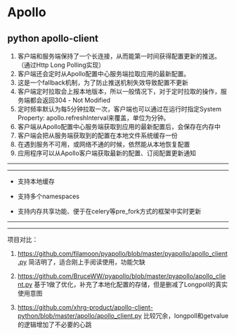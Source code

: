 # Apollo
## python apollo-client



1. 客户端和服务端保持了一个长连接，从而能第一时间获得配置更新的推送。（通过Http Long Polling实现）
2. 客户端还会定时从Apollo配置中心服务端拉取应用的最新配置。    
3. 这是一个fallback机制，为了防止推送机制失效导致配置不更新
4. 客户端定时拉取会上报本地版本，所以一般情况下，对于定时拉取的操作，服务端都会返回304 - Not Modified
5. 定时频率默认为每5分钟拉取一次，客户端也可以通过在运行时指定System Property: apollo.refreshInterval来覆盖，单位为分钟。
6. 客户端从Apollo配置中心服务端获取到应用的最新配置后，会保存在内存中
7. 客户端会把从服务端获取到的配置在本地文件系统缓存一份    
8. 在遇到服务不可用，或网络不通的时候，依然能从本地恢复配置
9. 应用程序可以从Apollo客户端获取最新的配置、订阅配置更新通知



----------

----------

- 支持本地缓存

- 支持多个namespaces

- 支持内存共享功能、便于在celery等pre_fork方式的框架中实时更新


-----------

----------


项目对比：

1. https://github.com/filamoon/pyapollo/blob/master/pyapollo/apollo_client.py  简洁明了，适合刚上手阅读使用，功能欠缺

2. https://github.com/BruceWW/pyapollo/blob/master/pyapollo/apollo_client.py  基于1做了优化，补充了本地化配置的存储，但是删减了Longpoll的真实使用意图

3. https://github.com/xhrg-product/apollo-client-python/blob/master/apollo/apollo_client.py 比较冗余，longpoll和getvalue的逻辑增加了不必要的心跳
